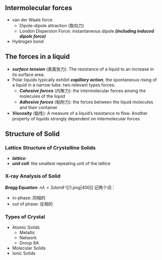 ## Intermolecular forces
-  van der Waals force
    - Dipole-dipole attraction (取向力)
    - London Dispersion Force: instantaneous dipole ***(including induced dipole force)***
- Hydrogen bond

## The forces in a liquid
- ***surface tension*** (表面张力): The resistance of a liquid to an increase in its surface area.
- Polar liquids typically exhibit ***capillary action***, the spontaneous rising of a liquid in a narrow tube.
    two relevant types forces:
    - ***Cohesive forces*** (内聚力): the intermolecular forces among the molecules of the liquid
    - ***Adhesive forces*** (粘附力): the forces between the liquid molecules and their container
- ***Viscosity*** (黏性): A measure of a liquid’s resistance to flow. Another property of liquids strongly dependent on intermolecular forces

## Structure of Solid
### Lattice Structure of Crystalline Solids
- ***lattice***: 
- ***unit cell***: the smallest repeating unit of the lattice
### X-ray Analysis of Solid
***Bragg Equation***: $n\lambda = 2dsin\theta$
![[1.png|400]]
记两个词：
- in-phase: 同相的
- out of phase: 反相的
### Types of Crystal
- Atomic Solids
    - Metallic
    - Network
    - Group 8A
- Molecular Solids
- Ionic Solids